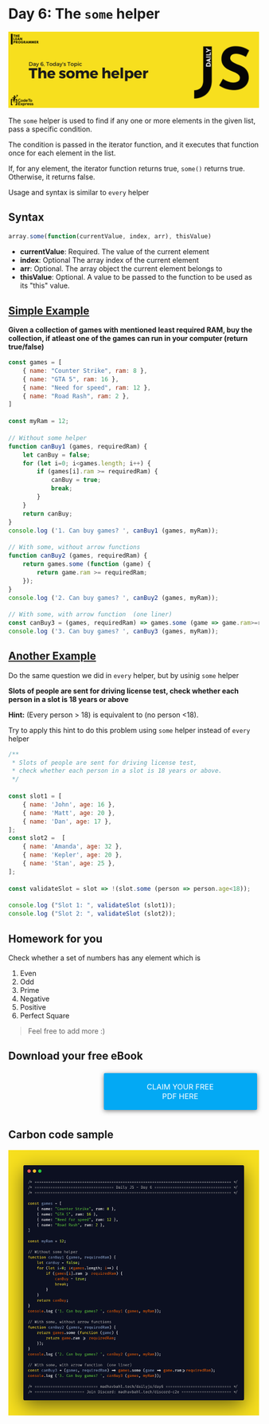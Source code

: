 # Day 6: The `some` helper

![The some helper](./cover.png)

The `some` helper is used to find if any one or more elements in the given list, pass a specific condition.

The condition is passed in the iterator function, and it executes that function once for each element in the list.

If, for any element, the iterator function returns true, `some()` returns true. Otherwise, it returns false.

Usage and syntax is similar to `every` helper

## Syntax

```js
array.some(function(currentValue, index, arr), thisValue)
```

- **currentValue**: Required.
    The value of the current element
- **index**: Optional
    The array index of the current element
- **arr**: Optional.
    The array object the current element belongs to
- **thisValue**: Optional.
    A value to be passed to the function to be used as its "this" value.

## [Simple Example](./1.js)

**Given a collection of games with mentioned least required RAM, buy the collection, if atleast one of the games can run in your computer (return true/false)**

```js
const games = [
    { name: "Counter Strike", ram: 8 },
    { name: "GTA 5", ram: 16 },
    { name: "Need for speed", ram: 12 },
    { name: "Road Rash", ram: 2 },
]

const myRam = 12;

// Without some helper
function canBuy1 (games, requiredRam) {
    let canBuy = false;
    for (let i=0; i<games.length; i++) {
        if (games[i].ram >= requiredRam) {
            canBuy = true;
            break;
        }
    }
    return canBuy;
}
console.log ('1. Can buy games? ', canBuy1 (games, myRam));

// With some, without arrow functions
function canBuy2 (games, requiredRam) {
    return games.some (function (game) {
        return game.ram >= requiredRam;
    });
}
console.log ('2. Can buy games? ', canBuy2 (games, myRam));

// With some, with arrow function  (one liner)
const canBuy3 = (games, requiredRam) => games.some (game => game.ram>=requiredRam);
console.log ('3. Can buy games? ', canBuy3 (games, myRam));
```

## [Another Example](./2.js)

Do the same question we did in `every` helper, but by usinig `some` helper

**Slots of people are sent for driving license test, check whether each person in a slot is 18 years or above**

**Hint:** (Every person > 18) is equivalent to (no person <18).

Try to apply this hint to do this problem using `some` helper instead of `every` helper

```js
/**
 * Slots of people are sent for driving license test, 
 * check whether each person in a slot is 18 years or above.
 */

const slot1 = [
    { name: 'John', age: 16 },
    { name: 'Matt', age: 20 },
    { name: 'Dan', age: 17 },
];
const slot2 =  [
    { name: 'Amanda', age: 32 },
    { name: 'Kepler', age: 20 },
    { name: 'Stan', age: 25 },
];

const validateSlot = slot => !(slot.some (person => person.age<18));

console.log ("Slot 1: ", validateSlot (slot1));
console.log ("Slot 2: ", validateSlot (slot2));
```

## Homework for you

Check whether a set of numbers has any element which is
   1. Even
   2. Odd
   3. Prime
   4. Negative
   5. Positive
   6. Perfect Square

> Feel free to add more :)

## Download your free eBook

<a href="./ebook.pdf" style="display: inline-block; margin: 0.3em; padding: 1.2em 5em; overflow: hidden; position: relative; text-decoration: none; text-transform: uppercase; border-radius: 3px;  -webkit-transition: 0.3s; -moz-transition: 0.3s; -ms-transition: 0.3s; -o-transition: 0.3s;  transition: 0.3s; box-shadow: 0 2px 10px rgba(0,0,0,0.5); border: none;  font-size: 15px; text-align: center;   background-color: #03A9F4; color: white; margin-left: 38%;" download class="btn-rounded-white">Claim Your Free PDF Here</a>

## Carbon code sample

![sample](./ebook_content/4.png)